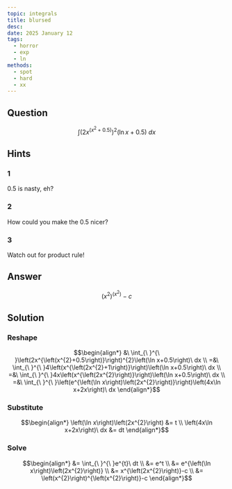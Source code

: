 ```yaml
---
topic: integrals
title: blursed
desc: 
date: 2025 January 12
tags:
  - horror
  - exp
  - ln
methods:
  - spot
  - hard
  - xx
---
```



## Question
```math
\int
  \left(
    2x^{\left(x^2 + 0.5\right)}
  \right)^2
  \left(
    \ln{x} + 0.5
  \right)
\ dx
```


## Hints

### 1
$0.5$ is nasty, eh?

### 2
How could you make the $0.5$ nicer?

### 3
Watch out for product rule!


## Answer
```math
\left(x^{2}\right)^{\left(x^{2}\right)}-c
```


## Solution

### Reshape
```math
\begin{align*}
  &\ \int_{\ }^{\ }\left(2x^{\left(x^{2}+0.5\right)}\right)^{2}\left(\ln x+0.5\right)\ dx
  \\ =&\ \int_{\ }^{\ }4\left(x^{\left(2x^{2}+1\right)}\right)\left(\ln x+0.5\right)\ dx
  \\ =&\ \int_{\ }^{\ }4x\left(x^{\left(2x^{2}\right)}\right)\left(\ln x+0.5\right)\ dx
  \\ =&\ \int_{\ }^{\ }\left(e^{\left(\ln x\right)\left(2x^{2}\right)}\right)\left(4x\ln x+2x\right)\ dx
\end{align*}
```

### Substitute
```math
\begin{align*}
  \left(\ln x\right)\left(2x^{2}\right) &= t
  \\ \left(4x\ln x+2x\right)\ dx &= dt
\end{align*}
```

### Solve
```math
\begin{align*}
  &= \int_{\ }^{\ }e^{t}\ dt
  \\ &= e^t
  \\ &= e^{\left(\ln x\right)\left(2x^{2}\right)}
  \\ &= x^{\left(2x^{2}\right)}-c
  \\ &= \left(x^{2}\right)^{\left(x^{2}\right)}-c
\end{align*}
```
